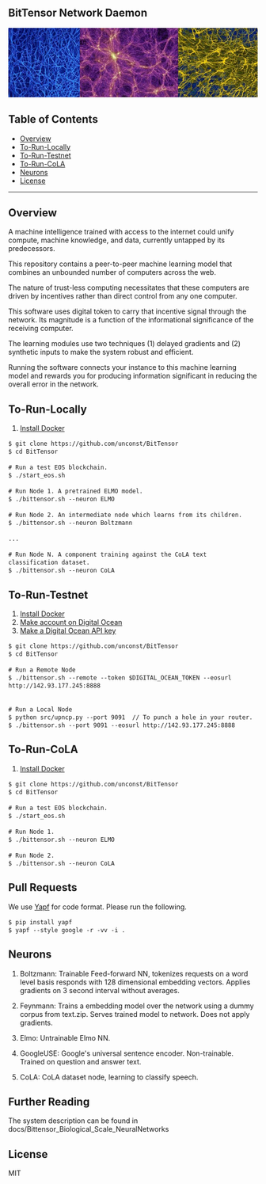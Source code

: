 ## BitTensor Network Daemon

<img src="assets/mycellium.jpeg" width="1000" />

## Table of Contents

- [Overview](#overview)
- [To-Run-Locally](#to-run-locally)
- [To-Run-Testnet](#to-run-testnet)
- [To-Run-CoLA](#to-run-cola)
- [Neurons](#neurons)
- [License](#license)

---

## Overview

A machine intelligence trained with access to the internet could unify compute, machine knowledge, and data, currently untapped by its predecessors. 

This repository contains a peer-to-peer machine learning model that combines an unbounded number of computers across the web. 

The nature of trust-less computing necessitates that these computers are driven by incentives rather than direct control from any one computer. 

This software uses digital token to carry that incentive signal through the network. Its magnitude is a function of the informational significance of the receiving computer.

The learning modules use two techniques (1) delayed gradients and (2) synthetic inputs to make the system robust and efficient. 

Running the software connects your instance to this machine learning model and rewards you for producing information significant in reducing the overall error in the network.

## To-Run-Locally
1. [Install Docker](https://docs.docker.com/install/)

```
$ git clone https://github.com/unconst/BitTensor
$ cd BitTensor

# Run a test EOS blockchain.
$ ./start_eos.sh

# Run Node 1. A pretrained ELMO model.
$ ./bittensor.sh --neuron ELMO

# Run Node 2. An intermediate node which learns from its children.
$ ./bittensor.sh --neuron Boltzmann

...

# Run Node N. A component training against the CoLA text classification dataset.
$ ./bittensor.sh --neuron CoLA

```

## To-Run-Testnet

1. [Install Docker](https://docs.docker.com/install/)
1. [Make account on Digital Ocean](https://www.digitalocean.com/)
1. [Make a Digital Ocean API key](https://cloud.digitalocean.com/account/api/tokens)

```
$ git clone https://github.com/unconst/BitTensor
$ cd BitTensor

# Run a Remote Node
$ ./bittensor.sh --remote --token $DIGITAL_OCEAN_TOKEN --eosurl http://142.93.177.245:8888


# Run a Local Node
$ python src/upncp.py --port 9091  // To punch a hole in your router.
$ ./bittensor.sh --port 9091 --eosurl http://142.93.177.245:8888

```

## To-Run-CoLA
1. [Install Docker](https://docs.docker.com/install/)

```
$ git clone https://github.com/unconst/BitTensor
$ cd BitTensor

# Run a test EOS blockchain.
$ ./start_eos.sh

# Run Node 1.
$ ./bittensor.sh --neuron ELMO

# Run Node 2.
$ ./bittensor.sh --neuron CoLA

```

## Pull Requests

We use [Yapf](https://github.com/google/yapf) for code format. Please run the following.
```
$ pip install yapf
$ yapf --style google -r -vv -i .
```

## Neurons

1. Boltzmann: Trainable Feed-forward NN, tokenizes requests on a word level basis responds with 128 dimensional embedding vectors. Applies gradients on 3 second interval without averages.

1. Feynmann: Trains a embedding model over the network using a dummy corpus from text.zip. Serves trained model to network. Does not apply gradients.

1. Elmo: Untrainable Elmo NN.

1. GoogleUSE: Google's universal sentence encoder. Non-trainable. Trained on question and answer text.

1. CoLA: CoLA dataset node, learning to classify speech. 

## Further Reading

The system description can be found in docs/Bittensor_Biological_Scale_NeuralNetworks


## License

MIT
